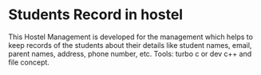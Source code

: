 # Students Record in hostel

This Hostel Management is developed for the management which helps to keep records of the students about their details like student names, email, parent names, address, phone number, etc.
Tools: turbo c or dev c++ and file concept.
